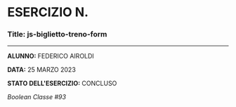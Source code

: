 # ESERCIZIO N.

### Title: js-biglietto-treno-form
---
**ALUNNO:** FEDERICO AIROLDI

**DATA:** 25 MARZO 2023

**STATO DELL'ESERCIZIO:** CONCLUSO

_Boolean Classe #93_